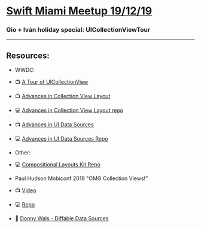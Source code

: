 # [Swift Miami Meetup 19/12/19](https://www.meetup.com/Swift-Miami/events/258909911)
### Gio + Iván holiday special: UICollectionViewTour 


----
## Resources:

* WWDC:
* 📺 [A Tour of UICollectionView](https://developer.apple.com/wwdc18/225)
* 📺 [Advances in Collection View Layout](https://developer.apple.com/wwdc19/215)
* 💻 [Advances in Collection View Layout repo](https://developer.apple.com/documentation/uikit/views_and_controls/collection_views/using_collection_view_compositional_layouts_and_diffable_data_sources)
* 📺 [Advances in UI Data Sources](https://developer.apple.com/videos/play/wwdc2019/220)
* 💻 [Advances in UI Data Sources Repo](https://developer.apple.com/documentation/uikit/views_and_controls/collection_views/using_collection_view_compositional_layouts_and_diffable_data_sources)

* Other:
* 💻 [Compositional Layouts Kit Repo](https://github.com/jVirus/compositional-layouts-kit)
* Paul Hudson Mobiconf 2019 "OMG Collection Views!”
* 📺 [Video](https://www.youtube.com/watch?v=x_czrytFGrU)
* 💻 [Repo](https://github.com/twostraws/TapStore)
* 🔗 [Donny Wals - Diffable Data Sources](https://www.donnywals.com/modern-table-views-with-diffable-data-sources)
